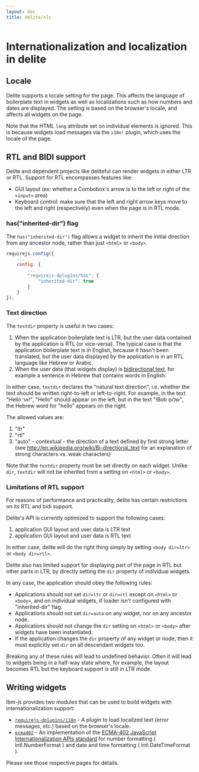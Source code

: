 ```yaml
---
layout: doc
title: delite/nls
---
```


# Internationalization and localization in delite

## Locale

Delite supports a locale setting for the page.
This affects the language of boilerplate text in widgets as well as localizations
such as how numbers and dates are displayed.
The setting is based on the browser's locale, and affects all widgets on the page.

Note that the HTML `lang` attribute set on individual elements is ignored.
This is because widgets load messages via the `i18n!` plugin, which uses the locale of the page.

## RTL and BIDI support

Delite and dependent projects like deliteful can render widgets in either LTR or RTL.
Support for RTL encompasses features like:

* GUI layout (ex: whether a Combobox's arrow is to the left or right of the `<input>` area)
* Keyboard control: make sure that the left and right arrow keys move to the left and right (respectively) even when
the page is in RTL mode.

### has("inherited-dir") flag

The `has("inherited-dir")` flag allows a widget to inherit the initial direction from any ancestor node,
rather than just `<html>` or `<body>`.

```js
requirejs.config({
	...
	config: {
		...
		"requirejs-dplugins/has": {
			"inherited-dir": true
		}
	}
});
```

### Text direction

The `textdir` property is useful in two cases:

1. When the application boilerplate text is LTR, but the user data contained by the application
is RTL (or vice-versa).  The typical case is that the application boilerplate text is in English, because it
hasn't been translated, but the user data displayed by the application is in an RTL language like Hebrew or Arabic.
2. When the user data (that widgets display) is [bidirectional text](http://en.wikipedia.org/wiki/Bi-directional_text),
for example a sentence in Hebrew that contains words in English.

In either case, `textdir` declares the "natural text direction", i.e. whether the text should be written
right-to-left or left-to-right.  For example, in the text "Hello אר!", "Hello" should appear on the left, but in
the text "!Bob שלום", the Hebrew word for "hello" appears on the right.

The allowed values are:

1. "ltr"
2. "rtl"
3. "auto" - contextual - the direction of a text defined by first strong letter (see
http://en.wikipedia.org/wiki/Bi-directional_text for an explanation of strong characters vs. weak characters)

Note that the `textdir` property must be set directly on each widget.
Unlike `dir`, `textdir` will not be inherited from a setting on `<html>` or `<body>`.

### Limitations of RTL support

For reasons of performance and practicality, delite has certain restrictions on its RTL and bidi support.

Delite's API is currently optimized to support the following cases:

1. application GUI layout and user data is LTR text
2. application GUI layout and user data is RTL text

In either case, delite will do the right thing simply by setting `<body dir=ltr>` or `<body dir=rtl>`.

Delite also has limited support for displaying part of the page in RTL but other parts in LTR,
by directly setting the `dir` property of individual widgets.

In any case, the application should obey the following rules:

* Applications should not set `dir=ltr` or `dir=rtl` except on `<html>` or `<body>`, and on individual widgets, 
if loader isn't configured with "inherited-dir" flag.
* Applications should not set `dir=auto` on any widget, nor on any ancestor node.
* Applications should not change the `dir` setting on `<html>` or `<body>` after widgets have been instantiated.
* If the application changes the `dir` property of any widget or node, then it must explicitly set `dir` on all descendant
widgets too.

Breaking any of these rules will lead to undefined behavior.  Often it will lead to widgets being in a half-way
state where, for example, the layout becomes RTL but the keyboard support is still in LTR mode.


## Writing widgets

Ibm-js provides two modules that can be used to build widgets with internationalization support:

* [`requirejs-dplugins/i18n`](/requirejs-dplugins/docs/0.5.0/i18n.html) - A plugin to load
localized text (error messages, etc.) based on the browser's locale.
* [`ecma402`](https://github.com/ibm-js/ecma402/blob/master/README.md) - An implementation of the
[ECMA-402 JavaScript Internationalization APIs standard](http://www.ecma-international.org/ecma-402/1.0/ECMA-402.pdf)
for number formatting ( Intl.NumberFormat ) and date and time formatting ( Intl.DateTimeFormat ).

Please see those respective pages for details.